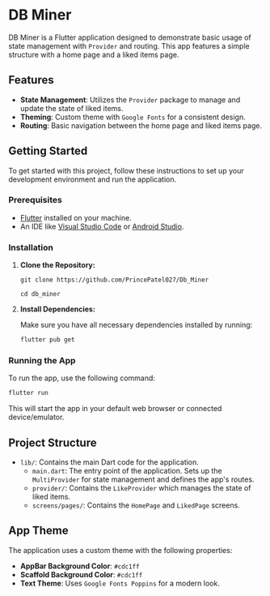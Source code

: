 
# DB Miner

DB Miner is a Flutter application designed to demonstrate basic usage of state management with `Provider` and routing. This app features a simple structure with a home page and a liked items page.

## Features

- **State Management**: Utilizes the `Provider` package to manage and update the state of liked items.
- **Theming**: Custom theme with `Google Fonts` for a consistent design.
- **Routing**: Basic navigation between the home page and liked items page.

## Getting Started

To get started with this project, follow these instructions to set up your development environment and run the application.

### Prerequisites

- [Flutter](https://flutter.dev/docs/get-started/install) installed on your machine.
- An IDE like [Visual Studio Code](https://code.visualstudio.com/) or [Android Studio](https://developer.android.com/studio).

### Installation

1. **Clone the Repository:**

   ```
   git clone https://github.com/PrincePatel027/Db_Miner
   ```

   ``` 
   cd db_miner
   ```

2. **Install Dependencies:**

   Make sure you have all necessary dependencies installed by running:

   ```bash
   flutter pub get
   ```

### Running the App

To run the app, use the following command:

```bash
flutter run
```

This will start the app in your default web browser or connected device/emulator.

## Project Structure

- `lib/`: Contains the main Dart code for the application.
  - `main.dart`: The entry point of the application. Sets up the `MultiProvider` for state management and defines the app's routes.
  - `provider/`: Contains the `LikeProvider` which manages the state of liked items.
  - `screens/pages/`: Contains the `HomePage` and `LikedPage` screens.

## App Theme

The application uses a custom theme with the following properties:
- **AppBar Background Color**: `#cdc1ff`
- **Scaffold Background Color**: `#cdc1ff`
- **Text Theme**: Uses `Google Fonts Poppins` for a modern look.
